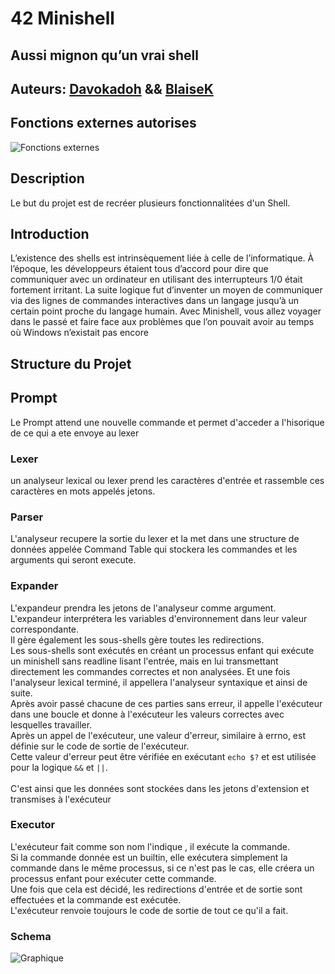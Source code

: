 # 42 Minishell

## Aussi mignon qu’un vrai shell

## Auteurs:  [Davokadoh](https://github.com/Davokadoh) && [BlaiseK](https://github.com/blaisek)

## Fonctions externes autorises
![Fonctions externes](https://github.com/blaisek/Minishell/blob/main/Fonctions%20externes.png)

## Description

Le but du projet est de recréer plusieurs fonctionnalitées d'un Shell.

## Introduction

L’existence des shells est intrinsèquement liée à celle de l’informatique.
À l’époque, les développeurs étaient tous d’accord pour dire que communiquer avec
un ordinateur en utilisant des interrupteurs 1/0 était fortement irritant.
La suite logique fut d’inventer un moyen de communiquer via des lignes de commandes
interactives dans un langage jusqu’à un certain point proche du langage humain.
Avec Minishell, vous allez voyager dans le passé et faire face aux problèmes que l’on
pouvait avoir au temps où Windows n’existait pas encore

## Structure du Projet

## Prompt

Le Prompt attend une nouvelle commande et permet d'acceder a l'hisorique de ce qui a ete envoye au lexer

### Lexer
un analyseur lexical ou lexer prend les caractères d'entrée et
rassemble ces caractères en mots appelés jetons.

### Parser
L'analyseur recupere la sortie du lexer et la met
dans une structure de données appelée Command Table qui stockera les commandes et les arguments qui seront
execute.

### Expander

L'expandeur prendra les jetons de l'analyseur comme argument.<br>
L'expandeur interprétera les variables d'environnement dans leur valeur correspondante.<br>
Il gère également les sous-shells gère toutes les redirections.<br>
Les sous-shells sont exécutés en créant un processus enfant qui exécute un minishell sans readline lisant l'entrée, mais en lui transmettant directement les commandes correctes et non analysées. Et une fois l'analyseur lexical terminé, il appellera l'analyseur syntaxique et ainsi de suite.<br>
Après avoir passé chacune de ces parties sans erreur, il appelle l'exécuteur dans une boucle et donne à l'exécuteur les valeurs correctes avec lesquelles travailler.<br>
Après un appel de l'exécuteur, une valeur d'erreur, similaire à errno, est définie sur le code de sortie de l'exécuteur.<br>
Cette valeur d'erreur peut être vérifiée en exécutant `echo $?` et est utilisée pour la logique `&&` et `||`.<br><br>
C'est ainsi que les données sont stockées dans les jetons d'extension et transmises à l'exécuteur

### Executor

L'exécuteur fait comme son nom l'indique , il exécute la commande.<br>
Si la commande donnée est un builtin, elle exécutera simplement la commande dans le même processus, si ce n'est pas le cas, elle créera un processus enfant pour exécuter cette commande.<br>
Une fois que cela est décidé, les redirections d'entrée et de sortie sont effectuées et la commande est exécutée.<br>
L'exécuteur renvoie toujours le code de sortie de tout ce qu'il a fait.<br>

### Schema
![Graphique](https://github.com/blaisek/Minishell/blob/main/Diagramme%20Minishell.drawio.png)
